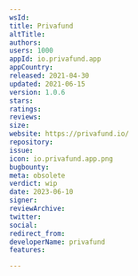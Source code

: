 ```yaml
---
wsId: 
title: Privafund
altTitle: 
authors: 
users: 1000
appId: io.privafund.app
appCountry: 
released: 2021-04-30
updated: 2021-06-15
version: 1.0.6
stars: 
ratings: 
reviews: 
size: 
website: https://privafund.io/
repository: 
issue: 
icon: io.privafund.app.png
bugbounty: 
meta: obsolete
verdict: wip
date: 2023-06-10
signer: 
reviewArchive: 
twitter: 
social: 
redirect_from: 
developerName: privafund
features: 

---
```


